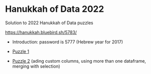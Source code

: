 # Hanukkah of Data 2022

Solution to 2022 Hanukkah of Data puzzles

https://hanukkah.bluebird.sh/5783/

* Introduction: password is 5777 (Hebrew year for 2017) 

* [Puzzle 1](Puzzle1.ipynb)

* [Puzzle 2](Puzzle2.ipynb) (ading custom columns, using more than one dataframe, merging with selection)
